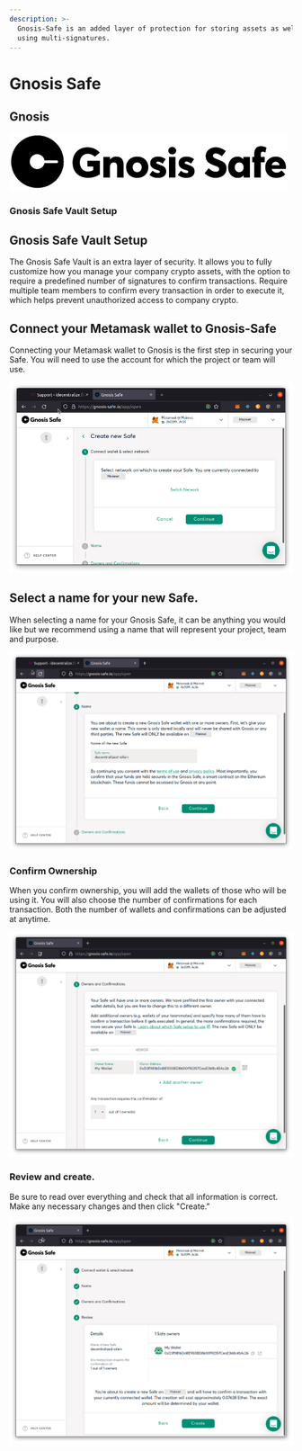 ```yaml
---
description: >-
  Gnosis-Safe is an added layer of protection for storing assets as well as
  using multi-signatures.
---
```


# Gnosis Safe

## Gnosis

![](<../../.gitbook/assets/gnosis (1).png>)

### Gnosis Safe Vault Setup

## Gnosis Safe Vault Setup

The Gnosis Safe Vault is an extra layer of security. It allows you to fully customize how you manage your company crypto assets, with the option to require a predefined number of signatures to confirm transactions. Require multiple team members to confirm every transaction in order to execute it, which helps prevent unauthorized access to company crypto.

## Connect your Metamask wallet to Gnosis-Safe

Connecting your Metamask wallet to Gnosis is the first step in securing your Safe. You will need to use the account for which the project or team will use.

![](../../.gitbook/assets/gnosis-step-1.png)

## Select a name for your new Safe.

When selecting a name for your Gnosis Safe, it can be anything you would like but we recommend using a name that will represent your project, team and purpose.

![](../../.gitbook/assets/gnosis-step-2.png)

### Confirm Ownership

When you confirm ownership, you will add the wallets of those who will be using it. You will also choose the number of confirmations for each transaction. Both the number of wallets and confirmations can be adjusted at anytime.&#x20;

![](<../../.gitbook/assets/gnosis-step-3 (1).png>)

### Review and create.

Be sure to read over everything and check that all information is correct. Make any necessary changes and then click "Create."

![](<../../.gitbook/assets/gnosis-step-4 (1).png>)
